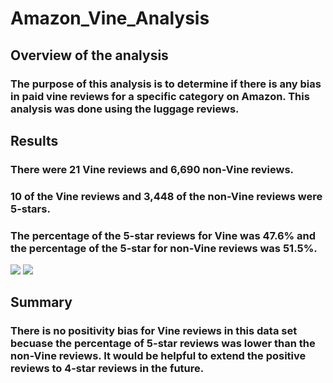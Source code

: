 # Amazon_Vine_Analysis
## Overview of the analysis
### The purpose of this analysis is to determine if there is any bias in paid vine reviews for a specific category on Amazon. This analysis was done using the luggage reviews. 
## Results
### There were 21 Vine reviews and 6,690 non-Vine reviews. 
### 10 of the Vine reviews and 3,448 of the non-Vine reviews were 5-stars. 
### The percentage of the 5-star reviews for Vine was 47.6% and the percentage of the 5-star for non-Vine reviews was 51.5%.
![](https://user-images.githubusercontent.com/17483395/105555989-c6e7d580-5ccf-11eb-8f25-204f43ac94e9.png)
![](https://user-images.githubusercontent.com/17483395/105555980-c64f3f00-5ccf-11eb-8a1b-7bb956adb0d9.png)
## Summary
### There is no positivity bias for Vine reviews in this data set becuase the percentage of 5-star reviews was lower than the non-Vine reviews. It would be helpful to extend the positive reviews to 4-star reviews in the future. 
